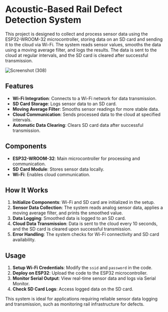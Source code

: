 # Acoustic-Based Rail Defect Detection System

This project is designed to collect and process sensor data using the ESP32-WROOM-32 microcontroller, storing data on an SD card and sending it to the cloud via Wi-Fi. The system reads sensor values, smooths the data using a moving average filter, and logs the results. The data is sent to the cloud at regular intervals, and the SD card is cleared after successful transmission.

![Screenshot (308)](https://github.com/user-attachments/assets/8dfd0a15-0a3d-4604-8ff6-2253457e174e)

## Features
- **Wi-Fi Integration**: Connects to a Wi-Fi network for data transmission.
- **SD Card Storage**: Logs sensor data to an SD card.
- **Moving Average Filter**: Smooths sensor readings for more stable data.
- **Cloud Communication**: Sends processed data to the cloud at specified intervals.
- **Automatic Data Clearing**: Clears SD card data after successful transmission.

## Components
- **ESP32-WROOM-32**: Main microcontroller for processing and communication.
- **SD Card Module**: Stores sensor data locally.
- **Wi-Fi**: Enables cloud communication.

## How It Works
1. **Initialize Components**: Wi-Fi and SD card are initialized in the setup.
2. **Sensor Data Collection**: The system reads analog sensor data, applies a moving average filter, and prints the smoothed value.
3. **Data Logging**: Smoothed data is logged to an SD card.
4. **Cloud Data Transmission**: Data is sent to the cloud every 10 seconds, and the SD card is cleared upon successful transmission.
5. **Error Handling**: The system checks for Wi-Fi connectivity and SD card availability.

## Usage
1. **Setup Wi-Fi Credentials**: Modify the `ssid` and `password` in the code.
2. **Deploy on ESP32**: Upload the code to the ESP32 microcontroller.
3. **Monitor Serial Output**: View real-time sensor data and logs via Serial Monitor.
4. **Check SD Card Logs**: Access logged data on the SD card.

This system is ideal for applications requiring reliable sensor data logging and transmission, such as monitoring rail infrastructure for defects.
